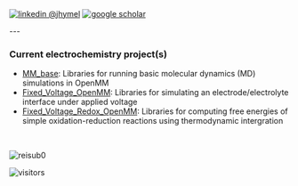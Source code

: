 <div align="left"> 
  <p><a href="https://www.linkedin.com/in/john-hymel-4a2137191/"><img alt="linkedin @jhymel" align="center" src="https://img.shields.io/badge/LinkedIn-JHYMEL-blue?logo=linkedin&style=plastic" /></a>
    <a href="https://scholar.google.com/citations?hl=en&user=v5HhVP0AAAAJ"><img alt="google scholar" align="center" src="https://img.shields.io/badge/Google_Scholar-JHYMEL-blue?logo=google-scholare&style=plastic" /></a>
    </p> 
</div>
---

### Current electrochemistry project(s)
* [MM_base](https://github.com/jhymel/MM_base/): Libraries for running basic molecular dynamics (MD) simulations in OpenMM
* [Fixed_Voltage_OpenMM](https://github.com/jhymel/Fixed_Voltage_OpenMM): Libraries for simulating an electrode/electrolyte interface under applied voltage
* [Fixed_Voltage_Redox_OpenMM](https://github.com/jhymel/Fixed_Voltage_Redox_OpenMM): Libraries for computing free energies of simple oxidation-reduction reactions using thermodynamic intergration

<br/>
<p align="left">
  <img src="https://github-readme-stats.vercel.app/api?username=jhymel&show_icons=true&count_private=true&hide_border=true&custom_title=My%20Github%20Stats " alt="reisub0" /> </p>
  



![visitors](https://visitor-badge.glitch.me/badge?page_id=jhymel.jhymel) 
